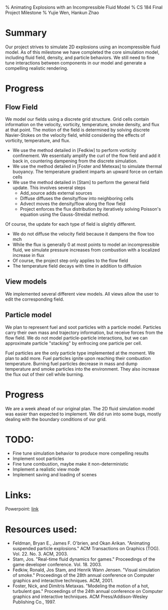 % Animating Explosions with an Incompressible Fluid Model
% CS 184 Final Project Milestone
% Yujie Wen, Hankun Zhao

# Summary
Our project strives to simulate 2D explosions using an incompressible fluid model. As of this milestone we have completed the core simulation model, including fluid field, density, and particle behaviors. We still need to fine tune interactions between components in our model and generate a compelling realistic rendering.

# Progress

## Flow Field

We model our fields using a discrete grid structure. Grid cells contain information on the velocity, vorticity, temperature, smoke density, and flux at that point.
The motion of the field is determined by solving discrete Navier-Stokes on the velocity field, whild considering the effects of vorticity, temperature, and flux.

* We use the method detailed in [Fedkiw] to perform vorticity confinement. We essentially amplify the curl of the flow field and add it back in, countering dampening from the discrete simulation.
* We use the method detailed in [Foster and Metexas] to simulate thermal buoyancy. The temperature gradient imparts an upward force on certain cells
* We use the method detailed in [Stam] to perform the general field update. This involves several steps
    + Add_source adds external sources
    + Diffuse diffuses the density/flow into neighboring cells
    + Advect moves the density/flow along the flow field
    + Project enforces the flux distribution by iteratively solving Poisson's equation using the Gauss-Streidal method.

Of course, the update for each type of field is slightly different.

* We do not diffuse the velocity field because it dampens the flow too mch
* While the flux is generally 0 at most points to model an incompressible fluid, we simulate pressure increases from combustion with a localized increase in flux
* Of course, the project step only applies to the flow field
* The temperature field decays with time in addition to diffusion

## View models

We implemented several different view models. All views allow the user to edit the corresponding field.

## Particle model

We plan to represent fuel and soot particles with a particle model. Particles carry their own mass and trajectory information, but receive forces from the flow field. We do not model particle-particle interactions, but we can approximate particle "stacking" by enfrocing one particle per cell.

Fuel particles are the only particle type implemented at the moment. We plan to add more. Fuel particles ignite upon reaching their combustion temperature. Burning fuel particles decrease in mass and dump temperature and smoke particles into the environment. They also increase the flux out of their cell while burning.

# Progress

We are a week ahead of our original plan. The 2D fluid simulation model was easier than expected to implement. We did run into some bugs, mostly dealing with the boundary conditions of our grid.

# TODO:

* Fine tune simulation behavior to produce more compelling results
 * Implement soot particles
 * Fine tune combustion, maybe make it non-deterministic
* Implement a realistic view mode
* Implement saving and loading of scenes

# Links:
Powerpoint: <a href="https://docs.google.com/presentation/d/17RnwG2kIdVfK7Y-ELy7fM2tOR03fkJob5MRJR25u5zU/edit?usp=sharing"> link </a>

# Resources used:

* Feldman, Bryan E., James F. O'brien, and Okan Arikan. "Animating suspended particle explosions." ACM Transactions on Graphics (TOG). Vol. 22. No. 3. ACM, 2003.
* Stam, Jos. "Real-time fluid dynamics for games." Proceedings of the game developer conference. Vol. 18. 2003.
* Fedkiw, Ronald, Jos Stam, and Henrik Wann Jensen. "Visual simulation of smoke." Proceedings of the 28th annual conference on Computer graphics and interactive techniques. ACM, 2001.
* Foster, Nick, and Dimitris Metaxas. "Modeling the motion of a hot, turbulent gas." Proceedings of the 24th annual conference on Computer graphics and interactive techniques. ACM Press/Addison-Wesley Publishing Co., 1997.